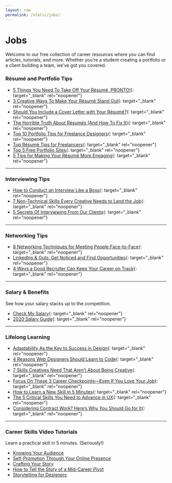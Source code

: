 ```yaml
---
layout: raw
permalink: /static/jobs/
---
```

# Jobs

Welcome to our free collection of career resources where you can find articles, tutorials, and more. Whether you’re a student creating a portfolio or a client building a team, we’ve got you covered.

### R&eacute;sum&eacute; and Portfolio Tips

- [5 Things You Need To Take Off Your R&eacute;sum&eacute;, PRONTO!](https://vitamintalent.com/blog/5-things-you-need-to-take-off-your-resume-pronto){: target="_blank" rel="noopener"}
- [3 Creative Ways To Make Your R&eacute;sum&eacute; Stand Out](https://vitamintalent.com/blog/3-creative-ways-to-make-your-r-sum-stand-out){: target="_blank" rel="noopener"}
- [Should You Include a Cover Letter with Your R&eacute;sum&eacute;?](https://vitamintalent.com/blog/should-you-include-a-cover-letter-with-your-resume){: target="_blank" rel="noopener"}
- [The Horrible Truth About R&eacute;sum&eacute;s (And How To Fix It)](https://vitamintalent.com/blog/the-horrible-truth-about-r-sum-s-and-how-to-fix-it){: target="_blank" rel="noopener"}
- [Top 10 Portfolio Tips for Freelance Designers](https://vitamintalent.com/blog/top-ten-portfolio-tips-for-freelance-designers){: target="_blank" rel="noopener"}
- [Top R&eacute;sum&eacute; Tips for Freelancers](https://vitamintalent.com/blog/top-resume-tips-for-freelancers){: target="_blank" rel="noopener"}
- [Top 5 Free Portfolio Sites](https://vitamintalent.com/blog/top-free-portfolio-sites){: target="_blank" rel="noopener"}
- [5 Tips for Making Your R&eacute;sum&eacute; More Engaging](https://vitamintalent.com/blog/five-tips-for-making-your-resume-more-engaging#){: target="_blank" rel="noopener"}

---

### Interviewing Tips

- [How to Conduct an Interview Like a Boss](https://medium.com/gymnasium/how-to-conduct-an-interview-like-a-boss-7de5c9810c4c){: target="_blank" rel="noopener"}
- [7 Non-Technical Skills Every Creative Needs to Land the Job](https://vitamintalent.com/blog/7-non-technical-skills-every-creative-needs-to-land-the-job){: target="_blank" rel="noopener"}
- [5 Secrets Of Interviewing From Our Clients](https://vitamintalent.com/blog/secrets-of-interviewing-from-our-clients){: target="_blank" rel="noopener"}

---

### Networking Tips

- [8 Networking Techniques for Meeting People Face-to-Face](https://vitamintalent.com/blog/8-networking-techniques-for-meeting-people-face-to-face){: target="_blank" rel="noopener"}
- [LinkedIns & Outs: Get Noticed and Find Opportunities](https://vitamintalent.com/blog/linkedins-outs-get-noticed-and-find-opportunities){: target="_blank" rel="noopener"}
- [4 Ways a Good Recruiter Can Keep Your Career on Track](https://vitamintalent.com/blog/4-ways-a-good-recruiter-can-keep-your-career-on-track){: target="_blank" rel="noopener"}

---

### Salary &amp; Benefits

See how your salary stacks up to the competition.

- [Check My Salary](https://vitamintalent.com/check-salary){: target="_blank" rel="noopener"}
- [2020 Salary Guide](https://go.vitamintalent.com/salary-guide){: target="_blank" rel="noopener"}

---

### Lifelong Learning

- [Adaptability As the Key to Success in Design](https://medium.com/gymnasium/adaptability-as-the-key-to-success-in-design-ea64c1ed4044){: target="_blank" rel="noopener"}
- [4 Reasons Web Designers Should Learn to Code](https://medium.com/gymnasium/4-reasons-web-designers-should-learn-to-code-2d1770d7866d){: target="_blank" rel="noopener"}
- [7 Skills Creatives Need That Aren’t About Being Creative](https://vitamintalent.com/blog/7-skills-creatives-need-that-aren-t-about-being-creative){: target="_blank" rel="noopener"}
- [Focus On These 3 Career Checkpoints—Even If You Love Your Job](https://vitamintalent.com/blog/focus-on-these-3-career-checkpoints-even-if-you-love-your-job){: target="_blank" rel="noopener"}
- [How to Learn a New Skill in 5 Minutes](https://vitamintalent.com/blog/how-to-learn-a-new-skill-in-5-minutes){: target="_blank" rel="noopener"}
- [The 5 Critical Skills You Need to Advance in UX](https://vitamintalent.com/blog/the-5-critical-skills-you-need-to-advance-in-ux){: target="_blank" rel="noopener"}
- [Considering Contract Work? Here’s Why You Should Go for It](https://medium.com/gymnasium/considering-contract-work-heres-why-you-should-go-for-it-7ec5eb246175){: target="_blank" rel="noopener"}

---

### Career Skills Video Tutorials

Learn a practical skill in 5 minutes. (Seriously!)

- [Knowing Your Audience](https://thegymnasium.com/take5/knowing-your-audience)
- [Self-Promotion Through Your Online Presence](https://thegymnasium.com/take5/self-promotion-through-your-online-presence)
- [Crafting Your Story](https://thegymnasium.com/take5/crafting-your-story)
- [How to Tell the Story of a Mid-Career Pivot](https://thegymnasium.com/take5/how-to-tell-the-story-of-a-mid-career-pivot)
- [Storytelling for Designers](https://thegymnasium.com/take5/storytelling-for-designers)
